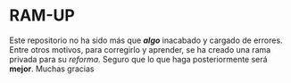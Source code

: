 # RAM-UP
Este repositorio no ha sido más que **_algo_** inacabado y cargado de errores. Entre otros motivos, para corregirlo y aprender, se ha creado una rama privada para su *reforma*.
Seguro que lo que haga posteriormente será **mejor**.
Muchas gracias
